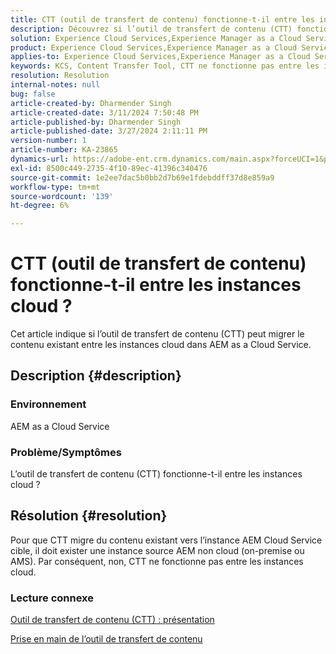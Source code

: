 ```yaml
---
title: CTT (outil de transfert de contenu) fonctionne-t-il entre les instances cloud ?
description: Découvrez si l’outil de transfert de contenu (CTT) fonctionne entre les instances cloud dans AEM as a Cloud Service.
solution: Experience Cloud Services,Experience Manager as a Cloud Service
product: Experience Cloud Services,Experience Manager as a Cloud Service
applies-to: Experience Cloud Services,Experience Manager as a Cloud Service
keywords: KCS, Content Transfer Tool, CTT ne fonctionne pas entre les instances cloud, AEM as a Cloud Service
resolution: Resolution
internal-notes: null
bug: false
article-created-by: Dharmender Singh
article-created-date: 3/11/2024 7:50:48 PM
article-published-by: Dharmender Singh
article-published-date: 3/27/2024 2:11:11 PM
version-number: 1
article-number: KA-23865
dynamics-url: https://adobe-ent.crm.dynamics.com/main.aspx?forceUCI=1&pagetype=entityrecord&etn=knowledgearticle&id=f8280fa6-e0df-ee11-904c-6045bd05e816
exl-id: 8500c449-2735-4f10-89ec-41396c340476
source-git-commit: 1e2ee7dac5b0bb2d7b69e1fdebddff37d8e859a9
workflow-type: tm+mt
source-wordcount: '139'
ht-degree: 6%

---
```


# CTT (outil de transfert de contenu) fonctionne-t-il entre les instances cloud ?


Cet article indique si l’outil de transfert de contenu (CTT) peut migrer le contenu existant entre les instances cloud dans AEM as a Cloud Service.

## Description {#description}


### Environnement

AEM as a Cloud Service

### Problème/Symptômes

L’outil de transfert de contenu (CTT) fonctionne-t-il entre les instances cloud ?


## Résolution {#resolution}


Pour que CTT migre du contenu existant vers l’instance AEM Cloud Service cible, il doit exister une instance source AEM non cloud (on-premise ou AMS). Par conséquent, non, CTT ne fonctionne pas entre les instances cloud.

### Lecture connexe

[Outil de transfert de contenu (CTT) : présentation](https://experienceleague.adobe.com/en/docs/experience-manager-cloud-service/content/migration-journey/cloud-migration/content-transfer-tool/overview-content-transfer-tool)

[Prise en main de l’outil de transfert de contenu](https://experienceleague.adobe.com/docs/experience-manager-cloud-service/content/migration-journey/cloud-migration/content-transfer-tool/getting-started-content-transfer-tool.html?lang=fr)
